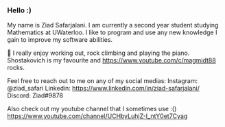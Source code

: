 ### Hello :)

My name is Ziad Safarjalani. I am currently a second year student studying Mathematics at UWaterloo.
I like to program and use any new knowledge I gain to improve my software abilities.

💬 I really enjoy working out, rock climbing and playing the piano. Shostakovich is my favourite and 
https://www.youtube.com/c/magmidt88 rocks.

Feel free to reach out to me on any of my social medias:
Instagram: @ziad_safari
Linkedin: https://www.linkedin.com/in/ziad-safarjalani/
Discord: Ziad#9878

Also check out my youtube channel that I sometimes use :()
https://www.youtube.com/channel/UCHbyLuhjZ-I_ntY0et7Cyag

<!--
**ziad-safari/ziad-safari** is a ✨ _special_ ✨ repository because its `README.md` (this file) appears on your GitHub profile.

Here are some ideas to get you started:

- 🔭 I’m currently working on ...
- 🌱 I’m currently learning ...
- 👯 I’m looking to collaborate on ...
- 🤔 I’m looking for help with ...
- 💬 Ask me about ...
- 📫 How to reach me: ...
- 😄 Pronouns: ...
- ⚡ Fun fact: ...
-->
